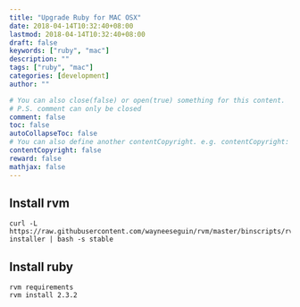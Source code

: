 ```yaml
---
title: "Upgrade Ruby for MAC OSX"
date: 2018-04-14T10:32:40+08:00
lastmod: 2018-04-14T10:32:40+08:00
draft: false
keywords: ["ruby", "mac"]
description: ""
tags: ["ruby", "mac"]
categories: [development]
author: ""

# You can also close(false) or open(true) something for this content.
# P.S. comment can only be closed
comment: false
toc: false
autoCollapseToc: false
# You can also define another contentCopyright. e.g. contentCopyright: "This is another copyright."
contentCopyright: false
reward: false
mathjax: false
---
```


## Install rvm

```shell
curl -L https://raw.githubusercontent.com/wayneeseguin/rvm/master/binscripts/rvm-installer | bash -s stable
```

## Install ruby

```shell
rvm requirements
rvm install 2.3.2
```

<!--more-->

